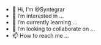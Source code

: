 - 👋 Hi, I’m @Syntegrar
- 👀 I’m interested in ...
- 🌱 I’m currently learning ...
- 💞️ I’m looking to collaborate on ...
- 📫 How to reach me ...

<!---
Syntegrar/Syntegrar is a ✨ special ✨ repository because its `README.md` (this file) appears on your GitHub profile.
You can click the Preview link to take a look at your changes.
--->
